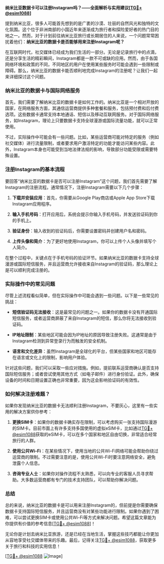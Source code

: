 **纳米比亚数据卡可以注册Instagram吗？——全面解析与实用建议[[TG💪+ @esim1088](https://t.me/s/esim1088)]**

提到纳米比亚，很多人可能首先想到的是广袤的沙漠、壮丽的自然风光和独特的文化氛围。这个位于非洲南部的小国近年来逐渐成为旅行者和探险爱好者的热门目的地之一。然而，对于计划前往纳米比亚旅行或长期居住的人来说，一个问题常常困扰着他们：**纳米比亚的数据卡是否能够用来注册Instagram呢？**

在互联网时代，社交媒体已经成为我们生活的一部分。无论是记录旅行中的点滴，还是分享生活的精彩瞬间，Instagram都是一款不可或缺的应用。然而，由于各国网络环境和政策的不同，不同地区的用户在使用某些服务时可能会遇到一些限制或障碍。那么，纳米比亚的数据卡能否顺利地完成Instagram的注册呢？让我们一起来详细探讨这个问题。

### 纳米比亚的数据卡与国际网络服务

首先，我们需要了解纳米比亚的数据卡是如何工作的。纳米比亚是一个相对开放的国家，在网络服务方面，其通信运营商提供多种套餐和服务，包括预付费和后付费选项。这些数据卡通常支持本地通话、短信以及移动互联网服务。对于国际网络服务，如Instagram，理论上只要数据卡支持全球漫游或国际流量功能，就可以正常使用。

不过，实际操作中可能会有一些问题。比如，某些运营商可能对特定的服务（例如社交媒体）进行流量限制，或者要求用户激活特定的功能才能访问某些内容。此外，Instagram本身也可能受到当地法律法规的影响，导致部分功能受限或需要特殊设置。

### 注册Instagram的基本流程

要回答“纳米比亚的数据卡是否可以注册Instagram”这个问题，我们首先需要了解Instagram的注册流程。通常情况下，注册Instagram需要以下几个步骤：

1. **下载并安装应用**：首先，你需要从Google Play商店或Apple App Store下载Instagram应用程序。
   
2. **输入手机号码**：打开应用后，系统会提示你输入手机号码，并发送验证码到你的手机上。

3. **验证身份**：输入收到的验证码后，你需要设置密码并创建用户名和密码。

4. **上传头像和简介**：为了更好地使用Instagram，你可以上传个人头像并填写个人简介。

在整个过程中，关键点在于手机号码的验证环节。如果纳米比亚的数据卡支持全球漫游或国际短信服务，并且运营商允许接收来自Instagram的验证码，那么理论上是可以顺利完成注册的。

### 实际操作中的常见问题

尽管上述流程看似简单，但在实际操作中可能会遇到一些问题。以下是一些常见的挑战：

- **短信验证码无法接收**：这是最常见的问题之一。如果你的数据卡没有开通国际短信服务，或者运营商屏蔽了来自Instagram的短信，那么你将无法接收到验证码。
  
- **IP地址限制**：某些地区可能会因为IP地址的原因导致注册失败。这通常是由于Instagram检测到异常登录行为而触发的安全机制。

- **语言和文化差异**：虽然Instagram是全球化的平台，但某些国家和地区可能存在语言或文化上的限制，影响用户体验。

针对这些问题，我们可以采取一些应对措施。例如，提前联系运营商确认是否支持国际短信服务；或者尝试使用其他方式（如电子邮件）进行身份验证。此外，确保设备的时间和日期设置正确也非常重要，因为这会影响验证码的有效性。

### 如何解决注册难题？

如果你发现纳米比亚的数据卡无法顺利注册Instagram，不要灰心，这里有一些实用的解决方案供你参考：

1. **更换SIM卡**：如果你的数据卡确实存在限制，可以考虑购买一张支持国际漫游的SIM卡。目前市面上有许多支持多国使用的虚拟eSIM卡，比如通过[TG💪+ @esim1088](https://t.me/s/esim1088)获取的eSIM卡，可以在多个国家和地区自由切换，非常适合经常旅行的人群。

2. **使用公共Wi-Fi**：在某些情况下，使用当地的公共Wi-Fi网络可能会帮助你绕过运营商的限制。不过需要注意的是，使用公共Wi-Fi时要注意网络安全，避免泄露个人信息。

3. **咨询专业人士**：如果你对操作流程不太熟悉，可以向专业的客服人员寻求帮助。大多数运营商都有专门的技术支持团队，可以帮助你解决问题。

### 总结

总的来说，纳米比亚的数据卡是可以用来注册Instagram的，但前提是你需要确保数据卡支持国际短信服务，并且运营商没有对某些功能进行限制。如果你遇到了困难，可以尝试更换SIM卡或使用公共Wi-Fi等方式来解决问题。希望这篇文章能为你提供有价值的参考信息[[TG💪+ @esim1088](https://t.me/s/esim1088)]！

无论你是计划去纳米比亚旅游，还是已经在当地生活，掌握这些技巧都能让你更加从容地享受社交媒体带来的乐趣。最后，记得关注[TG💪+ @esim1088](https://t.me/s/esim1088)，获取更多关于旅行和科技的实用信息！

[[TG💪+ @esim1088](https://t.me/s/esim1088) ![Image](https://i.postimg.cc/4NQfJmqS/Snipaste-2025-05-13-00-14-12.png)]